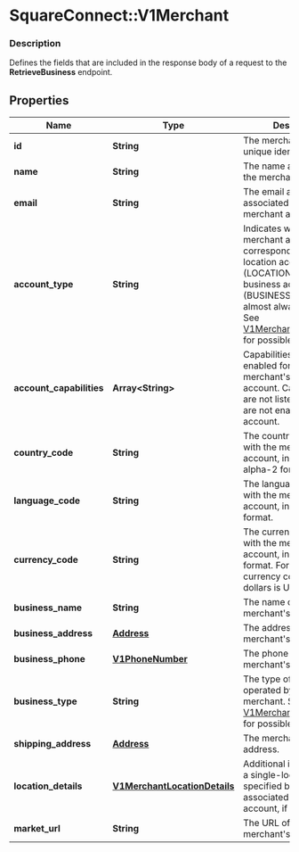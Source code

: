 # SquareConnect::V1Merchant

### Description

Defines the fields that are included in the response body of a request to the **RetrieveBusiness** endpoint.

## Properties
Name | Type | Description | Notes
------------ | ------------- | ------------- | -------------
**id** | **String** | The merchant account&#39;s unique identifier. | [optional] 
**name** | **String** | The name associated with the merchant account. | [optional] 
**email** | **String** | The email address associated with the merchant account. | [optional] 
**account_type** | **String** | Indicates whether the merchant account corresponds to a single-location account (LOCATION) or a business account (BUSINESS). This value is almost always LOCATION. See [V1MerchantAccountType](#type-v1merchantaccounttype) for possible values | [optional] 
**account_capabilities** | **Array&lt;String&gt;** | Capabilities that are enabled for the merchant&#39;s Square account. Capabilities that are not listed in this array are not enabled for the account. | [optional] 
**country_code** | **String** | The country associated with the merchant account, in ISO 3166-1-alpha-2 format. | [optional] 
**language_code** | **String** | The language associated with the merchant account, in BCP 47 format. | [optional] 
**currency_code** | **String** | The currency associated with the merchant account, in ISO 4217 format. For example, the currency code for US dollars is USD. | [optional] 
**business_name** | **String** | The name of the merchant&#39;s business. | [optional] 
**business_address** | [**Address**](Address.md) | The address of the merchant&#39;s business. | [optional] 
**business_phone** | [**V1PhoneNumber**](V1PhoneNumber.md) | The phone number of the merchant&#39;s business. | [optional] 
**business_type** | **String** | The type of business operated by the merchant. See [V1MerchantBusinessType](#type-v1merchantbusinesstype) for possible values | [optional] 
**shipping_address** | [**Address**](Address.md) | The merchant&#39;s shipping address. | [optional] 
**location_details** | [**V1MerchantLocationDetails**](V1MerchantLocationDetails.md) | Additional information for a single-location account specified by its associated business account, if it has one. | [optional] 
**market_url** | **String** | The URL of the merchant&#39;s online store. | [optional] 


